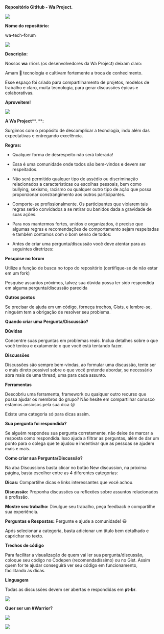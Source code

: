 **Repositório GitHub - Wa Project.**

![](RackMultipart20210610-4-isec15_html_37f3b205ae6d555c.png)

**Nome do repositório:**

wa-tech-forum

![](RackMultipart20210610-4-isec15_html_cb55ddb5edd60516.gif)

**Descrição:**

Nossos **wa** rriors (os desenvolvedores da Wa Project) deixam claro:

Amam 💙 tecnologia e cultivam fortemente a troca de conhecimento.

Esse espaço foi criado para compartilhamento de projetos, modelos de trabalho e claro, muita tecnologia, para gerar discussões épicas e colaborativas.

**Aproveitem!**

![](RackMultipart20210610-4-isec15_html_cb55ddb5edd60516.gif)

**A Wa Project****. ****:**

Surgimos com o propósito de descomplicar a tecnologia, indo além das expectativas e entregando excelência.

**Regras:**

- Qualquer forma de desrespeito não será tolerada!

- Essa é uma comunidade onde todos são bem-vindos e devem ser respeitados.

- Não será permitido qualquer tipo de assédio ou discriminação relacionados a características ou escolhas pessoais, bem como bullying, sexismo, racismo ou qualquer outro tipo de ação que possa proporcionar constrangimento aos outros participantes.

- Comporte-se profissionalmente. Os participantes que violarem tais regras serão convidados a se retirar ou banidos dada a gravidade de suas ações.

- Para nos mantermos fortes, unidos e organizados, é preciso que algumas regras e recomendações de comportamento sejam respeitadas e também contamos com o bom senso de todos:

- Antes de criar uma pergunta/discussão você deve atentar para as seguintes diretrizes:

**Pesquise no fórum**

Utilize a função de busca no topo do repositório (certifique-se de não estar em um fork)

Pesquise assuntos próximos, talvez sua dúvida possa ter sido respondida em alguma pergunta/discussão parecida

**Outros pontos**

Se precisar de ajuda em um código, forneça trechos, Gists, e lembre-se, ninguém tem a obrigação de resolver seu problema.

**Quando criar uma Pergunta/Discussão?**

**Dúvidas**

Concentre suas perguntas em problemas reais. Inclua detalhes sobre o que você tentou e exatamente o que você está tentando fazer.

**Discussões**

Discussões são sempre bem-vindas, ao formular uma discussão, tente ser o mais direto possível sobre o que você pretende abordar, se necessário abra mais de uma thread, uma para cada assunto.

**Ferramentas**

Descobriu uma ferramenta, framework ou qualquer outro recurso que possa ajudar os membros do grupo? Não hesite em compartilhar conosco estamos ansiosos pela sua dica 😃

Existe uma categoria só para dicas assim.

**Sua pergunta foi respondida?**

Se alguém respondeu sua pergunta corretamente, não deixe de marcar a resposta como respondida. Isso ajuda a filtrar as perguntas, além de dar um ponto para o colega que te ajudou e incentivar que as pessoas se ajudem mais e mais.

**Como criar sua Pergunta/Discussão?**

Na aba Discussions basta clicar no botão New discussion, na próxima página, basta escolher entre as 4 diferentes categorias:

**Dicas:** Compartilhe dicas e links interessantes que você achou.

**Discussão:** Proponha discussões ou reflexões sobre assuntos relacionados à profissão.

**Mostre seu trabalho:** Divulgue seu trabalho, peça feedback e compartilhe sua experiência.

**Perguntas e Respostas:** Pergunte e ajude a comunidade! 😃

Após selecionar a categoria, basta adicionar um título bem detalhado e caprichar no texto.

**Trechos de código**

Para facilitar a visualização de quem vai ler sua pergunta/discussão, coloque seu código no Codepen (recomendadíssimo) ou no Gist. Assim quem for te ajudar conseguirá ver seu código em funcionamento, facilitando as dicas.

**Linguagem**

Todas as discussões devem ser abertas e respondidas em **pt-br**.

![](RackMultipart20210610-4-isec15_html_cb55ddb5edd60516.gif)

**Quer ser um #Warrior?**

![](RackMultipart20210610-4-isec15_html_a1026cfe54d55843.png)

![](RackMultipart20210610-4-isec15_html_cb55ddb5edd60516.gif)
